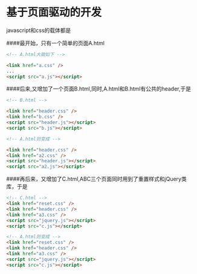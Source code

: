 # 基于页面驱动的开发

javascript和css的载体都是

####最开始，只有一个简单的页面A.html
```html
<!-- A.html大致如下 -->

<link href="a.css" />
...
<script src="a.js"></script>
```
####后来,又增加了一个页面B.html,同时,A.html和B.html有公共的header,于是

```html
<!-- B.html -->

<link href="header.css" />
<link href="b.css" />
<script src="header.js"></script>
<script src="b.js"></script>
```

```html
<!-- A.html则变成 -->

<link href="header.css" />
<link href="a2.css" />
<script src="header.js"></script>
<script src="a2.js"></script>
```

####再后来，又增加了C.html,ABC三个页面同时用到了重置样式和jQuery类库，于是
```html
<!-- C.html -->
<link href="reset.css" />
<link href="header.css" />
<link href="a3.css" />
<script src="jquery.js"></script>
<script src="c.js"></script>
```

```html
<!-- A.html则变成 -->
<link href="reset.css" />
<link href="header.css" />
<link href="a3.css" />
<script src="jquery.js"></script>
<script src="c.js"></script>
```


